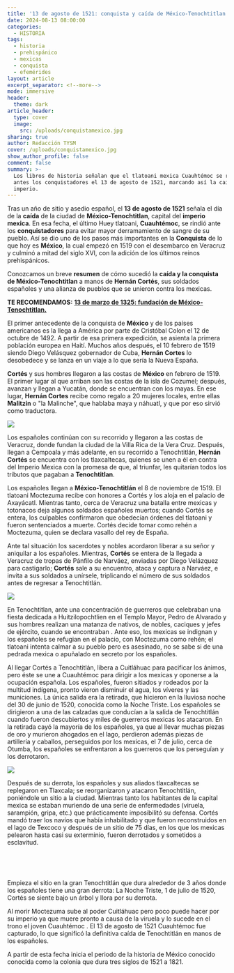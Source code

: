 ```yaml
---
title: '13 de agosto de 1521: conquista y caída de México-Tenochtitlan'
date: 2024-08-13 08:00:00
categories:
  - HISTORIA
tags:
  - historia
  - prehispánico
  - mexicas
  - conquista
  - efemérides
layout: article
excerpt_separator: <!--more-->
mode: immersive
header:
  theme: dark
article_header:
  type: cover
  image:
    src: /uploads/conquistamexico.jpg
sharing: true
author: Redacción TYSM
cover: /uploads/conquistamexico.jpg
show_author_profile: false
comment: false
summary: >-
  Los libros de historia señalan que el tlatoani mexica Cuauhtémoc se rindió
  antes los conquistadores el 13 de agosto de 1521, marcando así la caída de su
  imperio.
---
```

Tras un año de sitio y asedio español, el **13 de agosto de 1521** señala el día de la **caída** de la ciudad de **México-Tenochtitlan**, capital del **imperio mexica**. En esa fecha, el último Huey tlatoani, **Cuauhtémoc**, se rindió ante los **conquistadores** para evitar mayor derramamiento de sangre de su pueblo. Así se dio uno de los pasos más importantes en la **Conquista** de lo que hoy es **México**, la cual empezó en 1519 con el desembarco en Veracruz y culminó a mitad del siglo XVI, con la adición de los últimos reinos prehispánicos.

Conozcamos un breve **resumen** de cómo sucedió la **caída y la conquista de México-Tenochtitlan** a manos de **Hernán Cortés**, sus soldados españoles y una alianza de pueblos que se unieron contra los mexicas.

**TE RECOMENDAMOS:** [**13 de marzo de 1325: fundación de México-Tenochtitlan.**](https://blog.tonoysumariachi.com/historia/2024/03/13/13-de-marzo-de-1325-fundaci%C3%B3n-de-la-ciudad-de-m%C3%A9xico-tenochtitlan.html)

El primer antecedente de la conquista de **México** y de los países americanos es la llega a América por parte de Cristóbal Colon el 12 de octubre de 1492. A partir de esa primera expedición, se asienta la primera población europea en Haití. Muchos años después, el 10 febrero de 1519 siendo Diego Velásquez gobernador de Cuba, **Hernán Cortes** lo desobedece y se lanza en un viaje a lo que sería la Nueva España.

**Cortés** y sus hombres llegaron a las costas de **México** en febrero de 1519. El primer lugar al que arriban son las costas de la isla de Cozumel; después, avanzan y llegan a Yucatán, donde se encuentran con los mayas. En ese lugar, **Hernán Cortes** recibe como regalo a 20 mujeres locales, entre ellas **Malitzin** o "la Malinche", que hablaba maya y náhuatl, y que por eso sirvió como traductora.

![](https://upload.wikimedia.org/wikipedia/commons/thumb/b/b4/Hern%C3%A1n_Cort%C3%A9s_and_La_Malinche_1576_Dur%C3%A1n_Codex.jpg/640px-Hern%C3%A1n_Cort%C3%A9s_and_La_Malinche_1576_Dur%C3%A1n_Codex.jpg)

Los españoles continúan con su recorrido y llegaron a las costas de Veracruz, donde fundan la ciudad de la Villa Rica de la Vera Cruz. Después, llegan a Cempoala y más adelante, en su recorrido a Tenochtitlán, **Hernán Cortés** se encuentra con los tlaxcaltecas, quienes se unen a él en contra del Imperio Mexica con la promesa de que, al triunfar, les quitarían todos los tributos que pagaban a **Tenochtitlan**.

Los españoles llegan a **México-Tenochtitlán** el 8 de noviembre de 1519. El  tlatoani Moctezuma recibe con  honores a Cortés y los aloja en el palacio de Axayácatl. Mientras tanto, cerca de Veracruz una batalla entre mexicas y totonacos deja algunos soldados españoles muertos; cuando Cortés se entera, los culpables confirmaron que obedecían órdenes del tlatoani y fueron sentenciados a muerte. Cortés decide tomar como rehén a Moctezuma, quien se declara vasallo del rey de España.

Ante tal situación los sacerdotes y nobles acordaron liberar a su señor y aniquilar a los españoles. Mientras, **Cortés** se entera de la llegada a Veracruz de tropas de Pánfilo de Narváez, enviadas por Diego Velázquez para castigarlo; **Cortés** sale a su encuentro, ataca y captura a Narváez, e invita a sus soldados a unírsele, triplicando el número de sus soldados antes de regresar a Tenochtitlán.

![](https://upload.wikimedia.org/wikipedia/commons/thumb/7/72/Death_of_Moctezuma_taken_Hostage_by_Cort%C3%A9s_Painting.jpg/640px-Death_of_Moctezuma_taken_Hostage_by_Cort%C3%A9s_Painting.jpg)

En Tenochtitlan, ante una concentración de guerreros que celebraban una fiesta dedicada a Huitzilopochtlien en el Templo Mayor, Pedro de Alvarado y sus hombres realizan una matanza de nativos, de nobles, caciques y jefes de ejército, cuando se encontraban . Ante eso, los mexicas se indignan y los españoles se refugian en el palacio, con Moctezuma como rehén; el tlatoani intenta calmar a su pueblo pero es asesinado, no se sabe si de una pedrada mexica o apuñalado en secreto por los españoles.

Al llegar Cortés a Tenochtitlán, libera a Cuitláhuac para pacificar los ánimos, pero éste se une a Cuauhtémoc para dirigir a los mexicas y oponerse a la ocupación española. Los españoles, fueron sitiados y rodeados por la multitud indígena, pronto vieron disminuir el agua, los víveres y las municiones. La única salida era la retirada, que hicieron en la lluviosa noche del 30 de junio de 1520, conocida como la Noche Triste. Los españoles se dirigieron a una de las calzadas que conducían a la salida de Tenochtitlán cuando fueron descubiertos y miles de guerreros mexicas los atacaron. En la retirada cayó la mayoría de los españoles, ya que al llevar muchas piezas de oro y murieron ahogados en el lago, perdieron además piezas de artillería y caballos, perseguidos por los mexicas, el 7 de julio, cerca de Otumba, los españoles se enfrentaron a los guerreros que los perseguían y los derrotaron.

![](https://upload.wikimedia.org/wikipedia/commons/thumb/2/20/Conquista-de-M%C3%A9xico-por-Cort%C3%A9s-Tenochtitlan-Painting.png/1024px-Conquista-de-M%C3%A9xico-por-Cort%C3%A9s-Tenochtitlan-Painting.png)

Después de su derrota, los españoles y sus aliados tlaxcaltecas se replegaron en Tlaxcala; se reorganizaron y atacaron Tenochtitlán, poniéndole un sitio a la ciudad. Mientras tanto los habitantes de la capital mexica se estaban muriendo de una serie de enfermedades (viruela, sarampión, gripa, etc.) que prácticamente imposibilitó su defensa. Cortés mandó traer los navíos que había inhabilitado y que fueron reconstruidos en el lago de Texcoco y después de un sitio de 75 días, en los que los mexicas pelearon hasta casi su exterminio, fueron derrotados y sometidos a esclavitud.

&nbsp;

&nbsp;

Empieza el sitio en la gran Tenochtitlán que dura alrededor de 3 años donde los españoles tiene una gran derrota: La Noche Triste, 1 de julio de 1520, Cortés se siente bajo un árbol y llora por su derrota.

Al morir Moctezuma sube al poder Cuitláhuac pero poco puede hacer por su imperio ya que muere pronto a causa de la viruela y lo sucede en el trono el joven Cuauhtémoc . El 13 de agosto de 1521 Cuauhtémoc fue capturado, lo que significó la definitiva caída de Tenochtitlán en manos de los españoles.

A partir de esta fecha inicia el periodo de la historia de México conocido conocida como la colonia que dura tres siglos de 1521 a 1821.

&nbsp;